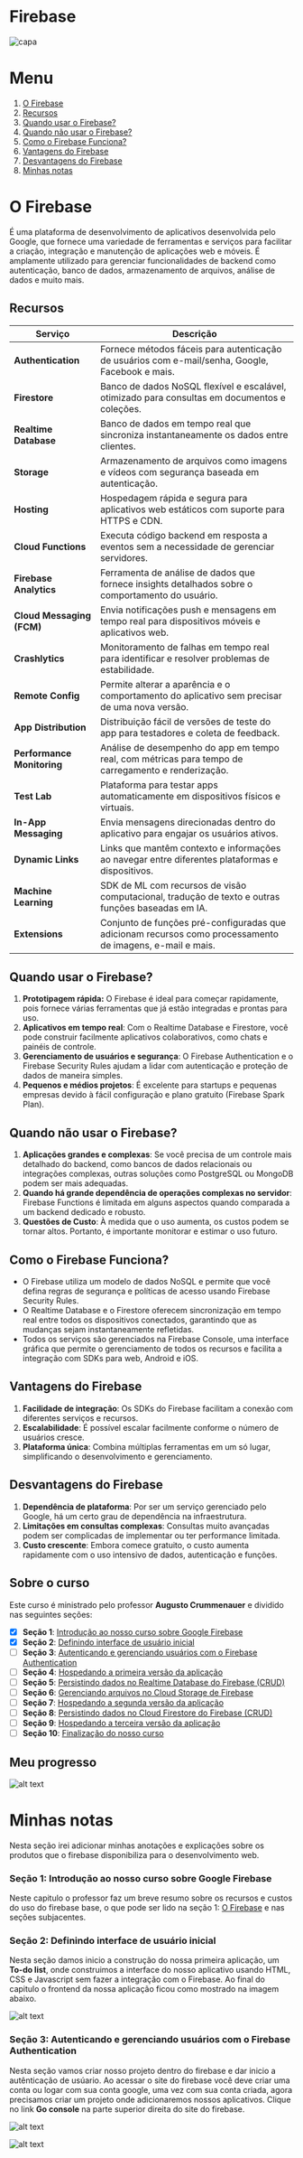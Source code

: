 # Firebase

![capa](https://github.com/user-attachments/assets/de9f0919-ba03-4d59-89ce-7c12cf485ba6)

# Menu

1. [O Firebase](#o-firebase)
2. [Recursos](#recursos)
3. [Quando usar o Firebase?](#quando-usar-o-firebase)
4. [Quando não usar o Firebase?](#quando-não-usar-o-firebase)
5. [Como o Firebase Funciona?](#como-o-firebase-funciona)
6. [Vantagens do Firebase](#vantagens-do-firebase)
7. [Desvantagens do Firebase](#desvantagens-do-firebase)
8. [Minhas notas](#minhas-notas)

# O Firebase

É uma plataforma de desenvolvimento de aplicativos desenvolvida pelo Google, que fornece uma variedade de ferramentas e serviços para facilitar a criação, integração e manutenção de aplicações web e móveis. É amplamente utilizado para gerenciar funcionalidades de backend como autenticação, banco de dados, armazenamento de arquivos, análise de dados e muito mais.

## Recursos

| Serviço                    | Descrição                                                                                                 |
| -------------------------- | --------------------------------------------------------------------------------------------------------- |
| **Authentication**         | Fornece métodos fáceis para autenticação de usuários com e-mail/senha, Google, Facebook e mais.           |
| **Firestore**              | Banco de dados NoSQL flexível e escalável, otimizado para consultas em documentos e coleções.             |
| **Realtime Database**      | Banco de dados em tempo real que sincroniza instantaneamente os dados entre clientes.                     |
| **Storage**                | Armazenamento de arquivos como imagens e vídeos com segurança baseada em autenticação.                    |
| **Hosting**                | Hospedagem rápida e segura para aplicativos web estáticos com suporte para HTTPS e CDN.                   |
| **Cloud Functions**        | Executa código backend em resposta a eventos sem a necessidade de gerenciar servidores.                   |
| **Firebase Analytics**     | Ferramenta de análise de dados que fornece insights detalhados sobre o comportamento do usuário.          |
| **Cloud Messaging (FCM)**  | Envia notificações push e mensagens em tempo real para dispositivos móveis e aplicativos web.             |
| **Crashlytics**            | Monitoramento de falhas em tempo real para identificar e resolver problemas de estabilidade.              |
| **Remote Config**          | Permite alterar a aparência e o comportamento do aplicativo sem precisar de uma nova versão.              |
| **App Distribution**       | Distribuição fácil de versões de teste do app para testadores e coleta de feedback.                       |
| **Performance Monitoring** | Análise de desempenho do app em tempo real, com métricas para tempo de carregamento e renderização.       |
| **Test Lab**               | Plataforma para testar apps automaticamente em dispositivos físicos e virtuais.                           |
| **In-App Messaging**       | Envia mensagens direcionadas dentro do aplicativo para engajar os usuários ativos.                        |
| **Dynamic Links**          | Links que mantêm contexto e informações ao navegar entre diferentes plataformas e dispositivos.           |
| **Machine Learning**       | SDK de ML com recursos de visão computacional, tradução de texto e outras funções baseadas em IA.         |
| **Extensions**             | Conjunto de funções pré-configuradas que adicionam recursos como processamento de imagens, e-mail e mais. |

## Quando usar o Firebase?

1. **Prototipagem rápida:** O Firebase é ideal para começar rapidamente, pois fornece várias ferramentas que já estão integradas e prontas para uso.
2. **Aplicativos em tempo real**: Com o Realtime Database e Firestore, você pode construir facilmente aplicativos colaborativos, como chats e painéis de controle.
3. **Gerenciamento de usuários e segurança**: O Firebase Authentication e o Firebase Security Rules ajudam a lidar com autenticação e proteção de dados de maneira simples.
4. **Pequenos e médios projetos**: É excelente para startups e pequenas empresas devido à fácil configuração e plano gratuito (Firebase Spark Plan).

## Quando não usar o Firebase?

1. **Aplicações grandes e complexas**: Se você precisa de um controle mais detalhado do backend, como bancos de dados relacionais ou integrações complexas, outras soluções como PostgreSQL ou MongoDB podem ser mais adequadas.
2. **Quando há grande dependência de operações complexas no servidor**: Firebase Functions é limitada em alguns aspectos quando comparada a um backend dedicado e robusto.
3. **Questões de Custo**: À medida que o uso aumenta, os custos podem se tornar altos. Portanto, é importante monitorar e estimar o uso futuro.

## Como o Firebase Funciona?

- O Firebase utiliza um modelo de dados NoSQL e permite que você defina regras de segurança e políticas de acesso usando Firebase Security Rules.
- O Realtime Database e o Firestore oferecem sincronização em tempo real entre todos os dispositivos conectados, garantindo que as mudanças sejam instantaneamente refletidas.
- Todos os serviços são gerenciados na Firebase Console, uma interface gráfica que permite o gerenciamento de todos os recursos e facilita a integração com SDKs para web, Android e iOS.

## Vantagens do Firebase

1. **Facilidade de integração**: Os SDKs do Firebase facilitam a conexão com diferentes serviços e recursos.
2. **Escalabilidade**: É possível escalar facilmente conforme o número de usuários cresce.
3. **Plataforma única**: Combina múltiplas ferramentas em um só lugar, simplificando o desenvolvimento e gerenciamento.

## Desvantagens do Firebase

1. **Dependência de plataforma**: Por ser um serviço gerenciado pelo Google, há um certo grau de dependência na infraestrutura.
2. **Limitações em consultas complexas**: Consultas muito avançadas podem ser complicadas de implementar ou ter performance limitada.
3. **Custo crescente**: Embora comece gratuito, o custo aumenta rapidamente com o uso intensivo de dados, autenticação e funções.

## Sobre o curso

Este curso é ministrado pelo professor **Augusto Crummenauer** e dividido nas seguintes seções:

- [x] **Seção 1**: [Introdução ao nosso curso sobre Google Firebase](#introdução-ao-nosso-curso-sobre-google-firebase)
- [x] **Seção 2**: [Definindo interface de usuário inicial](#seção-2-definindo-interface-de-usuário-inicial)
- [ ] **Seção 3**: [Autenticando e gerenciando usuários com o Firebase Authentication](#seção-3-autenticando-e-gerenciando-usuários-com-o-firebase-authentication)
- [ ] **Seção 4**: [Hospedando a primeira versão da aplicação](#seção-4-hospedando-a-primeira-versão-da-aplicação)
- [ ] **Seção 5**: [Persistindo dados no Realtime Database do Firebase (CRUD)](#seção-5-persistindo-dados-no-realtime-database-do-firebase-crud)
- [ ] **Seção 6**: [Gerenciando arquivos no Cloud Storage de Firebase](#seção-6-gerenciando-arquivos-no-cloud-storage-de-firebase)
- [ ] **Seção 7**: [Hospedando a segunda versão da aplicação](#seção-7-hospedando-a-segunda-versão-da-aplicação)
- [ ] **Seção 8**: [Persistindo dados no Cloud Firestore do Firebase (CRUD)](#seção-8-persistindo-dados-no-cloud-firestore-do-firebase-crud)
- [ ] **Seção 9**: [Hospedando a terceira versão da aplicação](#seção-9-hospedando-a-terceira-versão-da-aplicação)
- [ ] **Seção 10**: [Finalização do nosso curso](#seção-10-finalização-do-nosso-curso)

## Meu progresso

![alt text](3.png)

# Minhas notas

Nesta seção irei adicionar minhas anotações e explicações sobre os produtos que o firebase disponibiliza para o desenvolvimento web.

### **Seção 1:** Introdução ao nosso curso sobre Google Firebase

Neste capitulo o professor faz um breve resumo sobre os recursos e custos do uso do firebase base, o que pode ser lido na seção 1: [O Firebase](#o-firebase) e nas seções subjacentes.

### **Seção 2:** Definindo interface de usuário inicial

Nesta seção damos inicio a construção do nossa primeira aplicação, um **To-do list**, onde construimos a interface do nosso aplicativo usando HTML, CSS e Javascript sem fazer a integração com o Firebase. Ao final do capitulo o frontend da nossa aplicação ficou como mostrado na imagem abaixo.

![alt text](image-1.png)

### **Seção 3**: Autenticando e gerenciando usuários com o Firebase Authentication

Nesta seção vamos criar nosso projeto dentro do firebase e dar inicio a autênticação de usúario.
Ao acessar o site do firebase você deve criar uma conta ou logar com sua conta google, uma vez com sua conta criada, agora precisamos criar um projeto onde adicionaremos nossos aplicativos. Clique no link **Go console** na parte superior
direita do site do firebase.

![alt text](image-2.png)

![alt text](<footer firebase.png>)
